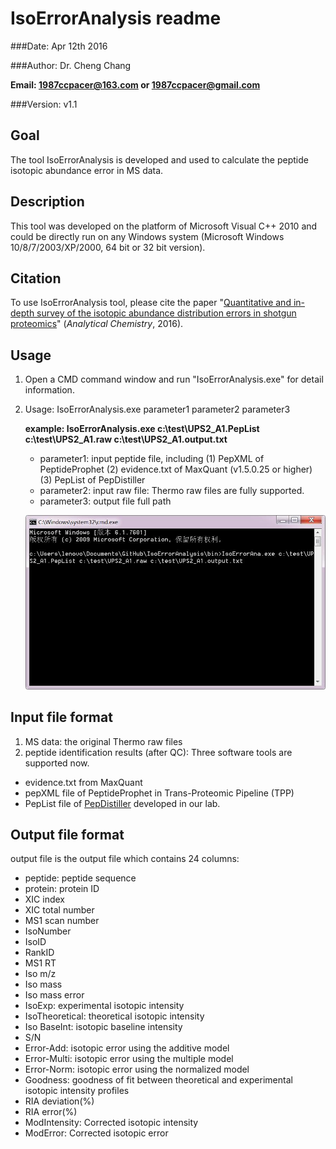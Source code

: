 # IsoErrorAnalysis readme

###Date: Apr 12th 2016

###Author: Dr. Cheng Chang 

**Email: 1987ccpacer@163.com or 1987ccpacer@gmail.com**

###Version: v1.1

## Goal
The tool IsoErrorAnalysis is developed and used to calculate the peptide isotopic abundance error in MS data.

## Description

This tool was developed on the platform of Microsoft Visual C++ 2010 and could be directly run on any Windows system (Microsoft Windows 10/8/7/2003/XP/2000, 64 bit or 32 bit version).

## Citation
To use IsoErrorAnalysis tool, please cite the paper "[Quantitative and in-depth survey of the isotopic abundance distribution errors in shotgun proteomics](http://www.ncbi.nlm.nih.gov/pubmed/27266261)" (*Analytical Chemistry*, 2016).

## Usage

1. Open a CMD command window and run "IsoErrorAnalysis.exe" for detail information.
2. Usage: IsoErrorAnalysis.exe parameter1 parameter2 parameter3
	
	**example: IsoErrorAnalysis.exe c:\test\UPS2_A1.PepList c:\test\UPS2_A1.raw c:\test\UPS2_A1.output.txt**

	- parameter1: input peptide file, including (1) PepXML of PeptideProphet (2) evidence.txt of MaxQuant (v1.5.0.25 or higher) (3) PepList of PepDistiller
	- parameter2: input raw file: Thermo raw files are fully supported.
	- parameter3: output file full path

	![Screenshot](https://raw.githubusercontent.com/PHOENIXcenter/IsoErrorAnalysis/master/MarkDownPicture/IsoErrorAnalysis_screenshot.jpg)

## Input file format
1. MS data: the original Thermo raw files
2. peptide identification results (after QC): Three software tools are supported now.

- evidence.txt from MaxQuant
- pepXML file of PeptideProphet in Trans-Proteomic Pipeline (TPP)
- PepList file of [PepDistiller](http://www.ncbi.nlm.nih.gov/pubmed/22623377) developed in our lab.

## Output file format
output file is the output file which contains 24 columns:

- peptide: peptide sequence
- protein: protein ID
- XIC index
- XIC total number
- MS1 scan number
- IsoNumber
- IsoID
- RankID
- MS1 RT
- Iso m/z
- Iso mass
- Iso mass error
- IsoExp: experimental isotopic intensity
- IsoTheoretical: theoretical isotopic intensity
- Iso BaseInt: isotopic baseline intensity
- S/N
- Error-Add: isotopic error using the additive model
- Error-Multi: isotopic error using the multiple model
- Error-Norm: isotopic error using the normalized model
- Goodness: goodness of fit between theoretical and experimental isotopic intensity profiles
- RIA deviation(%)
- RIA error(%)
- ModIntensity: Corrected isotopic intensity
- ModError: Corrected isotopic error


